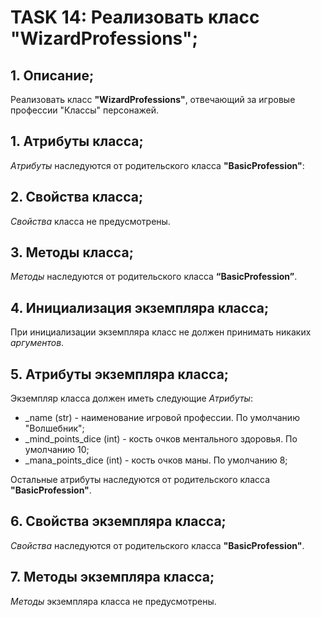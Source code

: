 # TASK 14: Реализовать класс **"WizardProfessions"**;
## 1. Описание;
Реализовать класс **"WizardProfessions"**, отвечающий за игровые профессии "Классы" персонажей.


## 1. Атрибуты класса;
*Атрибуты* наследуются от родительского класса **"BasicProfession"**:


## 2. Свойства класса;
*Свойства* класса не предусмотрены.


## 3. Методы класса;
*Методы* наследуются от родительского класса **“BasicProfession”**.


## 4. Инициализация экземпляра класса;
При инициализации экземпляра класс не должен принимать никаких *аргументов*.


## 5. Атрибуты экземпляра класса;
Экземпляр класса должен иметь следующие *Атрибуты*:
* _name (str) - наименование игровой профессии. По умолчанию "Волшебник";
* _mind_points_dice (int) - кость очков ментального здоровья. По умолчанию 10;
* _mana_points_dice (int) - кость очков маны. По умолчанию 8;


Остальные атрибуты наследуются от родительского класса **"BasicProfession"**.

## 6. Свойства экземпляра класса;
*Свойства* наследуются от родительского класса **"BasicProfession"**.


## 7. Методы экземпляра класса;
*Методы* экземпляра класса не предусмотрены.
